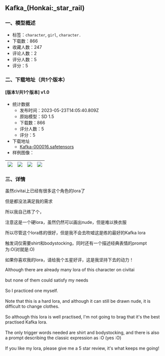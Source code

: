 ## Kafka_(Honkai:_star_rail) 
### 一、模型概述

- 标签：`character`, `girl`, `character.`
- 下载数：866
- 收藏人数：247
- 评论人数：2
- 评分人数：5
- 评分：5

### 二、下载地址（共1个版本）

#### [版本1/共1个版本] v1.0

- 统计数据
  - 发布时间：2023-05-23T14:05:40.809Z
  - 原始模型：SD 1.5
  - 下载数：866
  - 评分人数：5
  - 评分：5
- 下载地址
  - [Kafka-000016.safetensors](https://civitai.com/api/download/models/78881)
- 样例图像：

| <img src="https://image.civitai.com/xG1nkqKTMzGDvpLrqFT7WA/a30d24d0-650c-45ef-bf8c-778e3f6893ac/width=450/884159.jpeg" /> | <img src="https://image.civitai.com/xG1nkqKTMzGDvpLrqFT7WA/9ae3ff4e-d501-4926-89ac-fbaa1057f718/width=450/884163.jpeg" /> | <img src="https://image.civitai.com/xG1nkqKTMzGDvpLrqFT7WA/41855e2e-4610-4507-a181-87fb208939eb/width=450/884168.jpeg" /> | <img src="https://image.civitai.com/xG1nkqKTMzGDvpLrqFT7WA/4581de44-9e11-42ca-87f8-317596a3e22a/width=450/884171.jpeg" /> |
| ---- | ---- | ---- | ---- |


### 三、详情
<p>虽然civitai上已经有很多这个角色的lora了</p><p>但是都没法满足我的需求</p><p>所以我自己练了个，</p><p>注意这是一个硬lora，虽然仍然可以画出nude，但是难以换衣服</p><p>所以尽管这个lora练的很好，但是我不会去吹嘘这是练的最好的Kafka lora</p><p>触发词仅需要shirt和bodystocking，同时还有一个描述经典表情的prompt为:O(对就是:O)</p><p>如果你喜欢我的lora，请给我个五星好评，这是我坚持下去的动力！</p><p>Although there are already many lora of this character on civitai<br /><br />but none of them could satisfy my needs<br /><br />So I practiced one myself.<br /><br />Note that this is a hard lora, and although it can still be drawn nude, it is difficult to change clothes.<br /><br />So although this lora is well practised, I'm not going to brag that it's the best practised Kafka lora.<br /><br />The only trigger words needed are shirt and bodystocking, and there is also a prompt describing the classic expression as :O (yes :O)<br /><br />If you like my lora, please give me a 5 star review, it's what keeps me going!<br /></p>